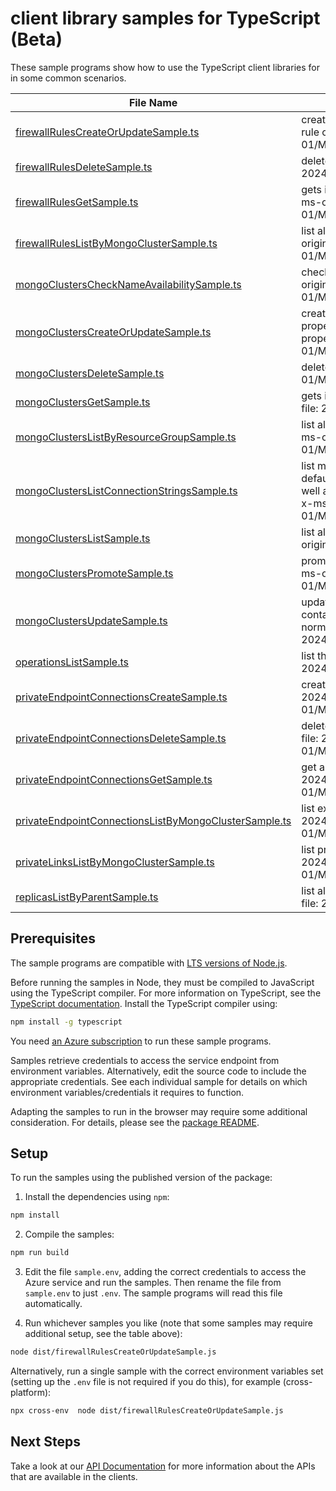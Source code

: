 # client library samples for TypeScript (Beta)

These sample programs show how to use the TypeScript client libraries for in some common scenarios.

| **File Name**                                                                                               | **Description**                                                                                                                                                                                                                               |
| ----------------------------------------------------------------------------------------------------------- | --------------------------------------------------------------------------------------------------------------------------------------------------------------------------------------------------------------------------------------------- |
| [firewallRulesCreateOrUpdateSample.ts][firewallrulescreateorupdatesample]                                   | creates a new firewall rule or updates an existing firewall rule on a mongo cluster. x-ms-original-file: 2024-07-01/MongoClusters_FirewallRuleCreate.json                                                                                     |
| [firewallRulesDeleteSample.ts][firewallrulesdeletesample]                                                   | deletes a mongo cluster firewall rule. x-ms-original-file: 2024-07-01/MongoClusters_FirewallRuleDelete.json                                                                                                                                   |
| [firewallRulesGetSample.ts][firewallrulesgetsample]                                                         | gets information about a mongo cluster firewall rule. x-ms-original-file: 2024-07-01/MongoClusters_FirewallRuleGet.json                                                                                                                       |
| [firewallRulesListByMongoClusterSample.ts][firewallruleslistbymongoclustersample]                           | list all the firewall rules in a given mongo cluster. x-ms-original-file: 2024-07-01/MongoClusters_FirewallRuleList.json                                                                                                                      |
| [mongoClustersCheckNameAvailabilitySample.ts][mongoclusterschecknameavailabilitysample]                     | check if mongo cluster name is available for use. x-ms-original-file: 2024-07-01/MongoClusters_NameAvailability.json                                                                                                                          |
| [mongoClustersCreateOrUpdateSample.ts][mongoclusterscreateorupdatesample]                                   | create or update a mongo cluster. Update overwrites all properties for the resource. To only modify some of the properties, use PATCH. x-ms-original-file: 2024-07-01/MongoClusters_Create.json                                               |
| [mongoClustersDeleteSample.ts][mongoclustersdeletesample]                                                   | deletes a mongo cluster. x-ms-original-file: 2024-07-01/MongoClusters_Delete.json                                                                                                                                                             |
| [mongoClustersGetSample.ts][mongoclustersgetsample]                                                         | gets information about a mongo cluster. x-ms-original-file: 2024-07-01/MongoClusters_Get.json                                                                                                                                                 |
| [mongoClustersListByResourceGroupSample.ts][mongoclusterslistbyresourcegroupsample]                         | list all the mongo clusters in a given resource group. x-ms-original-file: 2024-07-01/MongoClusters_ListByResourceGroup.json                                                                                                                  |
| [mongoClustersListConnectionStringsSample.ts][mongoclusterslistconnectionstringssample]                     | list mongo cluster connection strings. This includes the default connection string using SCRAM-SHA-256, as well as other connection strings supported by the cluster. x-ms-original-file: 2024-07-01/MongoClusters_ListConnectionStrings.json |
| [mongoClustersListSample.ts][mongoclusterslistsample]                                                       | list all the mongo clusters in a given subscription. x-ms-original-file: 2024-07-01/MongoClusters_List.json                                                                                                                                   |
| [mongoClustersPromoteSample.ts][mongoclusterspromotesample]                                                 | promotes a replica mongo cluster to a primary role. x-ms-original-file: 2024-07-01/MongoClusters_ForcePromoteReplica.json                                                                                                                     |
| [mongoClustersUpdateSample.ts][mongoclustersupdatesample]                                                   | updates an existing mongo cluster. The request body can contain one to many of the properties present in the normal mongo cluster definition. x-ms-original-file: 2024-07-01/MongoClusters_PatchDiskSize.json                                 |
| [operationsListSample.ts][operationslistsample]                                                             | list the operations for the provider x-ms-original-file: 2024-07-01/Operations_List.json                                                                                                                                                      |
| [privateEndpointConnectionsCreateSample.ts][privateendpointconnectionscreatesample]                         | create a Private endpoint connection x-ms-original-file: 2024-07-01/MongoClusters_PrivateEndpointConnectionPut.json                                                                                                                           |
| [privateEndpointConnectionsDeleteSample.ts][privateendpointconnectionsdeletesample]                         | delete the private endpoint connection x-ms-original-file: 2024-07-01/MongoClusters_PrivateEndpointConnectionDelete.json                                                                                                                      |
| [privateEndpointConnectionsGetSample.ts][privateendpointconnectionsgetsample]                               | get a specific private connection x-ms-original-file: 2024-07-01/MongoClusters_PrivateEndpointConnectionGet.json                                                                                                                              |
| [privateEndpointConnectionsListByMongoClusterSample.ts][privateendpointconnectionslistbymongoclustersample] | list existing private connections x-ms-original-file: 2024-07-01/MongoClusters_PrivateEndpointConnectionList.json                                                                                                                             |
| [privateLinksListByMongoClusterSample.ts][privatelinkslistbymongoclustersample]                             | list private links on the given resource x-ms-original-file: 2024-07-01/MongoClusters_PrivateLinkResourceList.json                                                                                                                            |
| [replicasListByParentSample.ts][replicaslistbyparentsample]                                                 | list all the replicas for the mongo cluster. x-ms-original-file: 2024-07-01/MongoClusters_ReplicaList.json                                                                                                                                    |

## Prerequisites

The sample programs are compatible with [LTS versions of Node.js](https://github.com/nodejs/release#release-schedule).

Before running the samples in Node, they must be compiled to JavaScript using the TypeScript compiler. For more information on TypeScript, see the [TypeScript documentation][typescript]. Install the TypeScript compiler using:

```bash
npm install -g typescript
```

You need [an Azure subscription][freesub] to run these sample programs.

Samples retrieve credentials to access the service endpoint from environment variables. Alternatively, edit the source code to include the appropriate credentials. See each individual sample for details on which environment variables/credentials it requires to function.

Adapting the samples to run in the browser may require some additional consideration. For details, please see the [package README][package].

## Setup

To run the samples using the published version of the package:

1. Install the dependencies using `npm`:

```bash
npm install
```

2. Compile the samples:

```bash
npm run build
```

3. Edit the file `sample.env`, adding the correct credentials to access the Azure service and run the samples. Then rename the file from `sample.env` to just `.env`. The sample programs will read this file automatically.

4. Run whichever samples you like (note that some samples may require additional setup, see the table above):

```bash
node dist/firewallRulesCreateOrUpdateSample.js
```

Alternatively, run a single sample with the correct environment variables set (setting up the `.env` file is not required if you do this), for example (cross-platform):

```bash
npx cross-env  node dist/firewallRulesCreateOrUpdateSample.js
```

## Next Steps

Take a look at our [API Documentation][apiref] for more information about the APIs that are available in the clients.

[firewallrulescreateorupdatesample]: https://github.com/Azure/azure-sdk-for-js/blob/main/sdk/mongocluster/arm-mongocluster/samples/v1-beta/typescript/src/firewallRulesCreateOrUpdateSample.ts
[firewallrulesdeletesample]: https://github.com/Azure/azure-sdk-for-js/blob/main/sdk/mongocluster/arm-mongocluster/samples/v1-beta/typescript/src/firewallRulesDeleteSample.ts
[firewallrulesgetsample]: https://github.com/Azure/azure-sdk-for-js/blob/main/sdk/mongocluster/arm-mongocluster/samples/v1-beta/typescript/src/firewallRulesGetSample.ts
[firewallruleslistbymongoclustersample]: https://github.com/Azure/azure-sdk-for-js/blob/main/sdk/mongocluster/arm-mongocluster/samples/v1-beta/typescript/src/firewallRulesListByMongoClusterSample.ts
[mongoclusterschecknameavailabilitysample]: https://github.com/Azure/azure-sdk-for-js/blob/main/sdk/mongocluster/arm-mongocluster/samples/v1-beta/typescript/src/mongoClustersCheckNameAvailabilitySample.ts
[mongoclusterscreateorupdatesample]: https://github.com/Azure/azure-sdk-for-js/blob/main/sdk/mongocluster/arm-mongocluster/samples/v1-beta/typescript/src/mongoClustersCreateOrUpdateSample.ts
[mongoclustersdeletesample]: https://github.com/Azure/azure-sdk-for-js/blob/main/sdk/mongocluster/arm-mongocluster/samples/v1-beta/typescript/src/mongoClustersDeleteSample.ts
[mongoclustersgetsample]: https://github.com/Azure/azure-sdk-for-js/blob/main/sdk/mongocluster/arm-mongocluster/samples/v1-beta/typescript/src/mongoClustersGetSample.ts
[mongoclusterslistbyresourcegroupsample]: https://github.com/Azure/azure-sdk-for-js/blob/main/sdk/mongocluster/arm-mongocluster/samples/v1-beta/typescript/src/mongoClustersListByResourceGroupSample.ts
[mongoclusterslistconnectionstringssample]: https://github.com/Azure/azure-sdk-for-js/blob/main/sdk/mongocluster/arm-mongocluster/samples/v1-beta/typescript/src/mongoClustersListConnectionStringsSample.ts
[mongoclusterslistsample]: https://github.com/Azure/azure-sdk-for-js/blob/main/sdk/mongocluster/arm-mongocluster/samples/v1-beta/typescript/src/mongoClustersListSample.ts
[mongoclusterspromotesample]: https://github.com/Azure/azure-sdk-for-js/blob/main/sdk/mongocluster/arm-mongocluster/samples/v1-beta/typescript/src/mongoClustersPromoteSample.ts
[mongoclustersupdatesample]: https://github.com/Azure/azure-sdk-for-js/blob/main/sdk/mongocluster/arm-mongocluster/samples/v1-beta/typescript/src/mongoClustersUpdateSample.ts
[operationslistsample]: https://github.com/Azure/azure-sdk-for-js/blob/main/sdk/mongocluster/arm-mongocluster/samples/v1-beta/typescript/src/operationsListSample.ts
[privateendpointconnectionscreatesample]: https://github.com/Azure/azure-sdk-for-js/blob/main/sdk/mongocluster/arm-mongocluster/samples/v1-beta/typescript/src/privateEndpointConnectionsCreateSample.ts
[privateendpointconnectionsdeletesample]: https://github.com/Azure/azure-sdk-for-js/blob/main/sdk/mongocluster/arm-mongocluster/samples/v1-beta/typescript/src/privateEndpointConnectionsDeleteSample.ts
[privateendpointconnectionsgetsample]: https://github.com/Azure/azure-sdk-for-js/blob/main/sdk/mongocluster/arm-mongocluster/samples/v1-beta/typescript/src/privateEndpointConnectionsGetSample.ts
[privateendpointconnectionslistbymongoclustersample]: https://github.com/Azure/azure-sdk-for-js/blob/main/sdk/mongocluster/arm-mongocluster/samples/v1-beta/typescript/src/privateEndpointConnectionsListByMongoClusterSample.ts
[privatelinkslistbymongoclustersample]: https://github.com/Azure/azure-sdk-for-js/blob/main/sdk/mongocluster/arm-mongocluster/samples/v1-beta/typescript/src/privateLinksListByMongoClusterSample.ts
[replicaslistbyparentsample]: https://github.com/Azure/azure-sdk-for-js/blob/main/sdk/mongocluster/arm-mongocluster/samples/v1-beta/typescript/src/replicasListByParentSample.ts
[apiref]: https://docs.microsoft.com/javascript/api/@azure/arm-mongocluster?view=azure-node-preview
[freesub]: https://azure.microsoft.com/free/
[package]: https://github.com/Azure/azure-sdk-for-js/tree/main/sdk/mongocluster/arm-mongocluster/README.md
[typescript]: https://www.typescriptlang.org/docs/home.html
